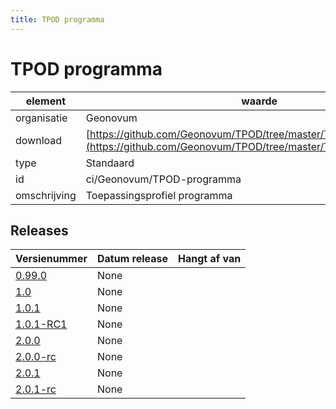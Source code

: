 ```yaml
---
title: TPOD programma
---
```

# TPOD programma

|element|waarde|
|-----|------|
| organisatie  |Geonovum|
| download  | [https://github.com/Geonovum/TPOD/tree/master/TPOD%20Programma](<https://github.com/Geonovum/TPOD/tree/master/TPOD%20Programma>)|
| type  |Standaard|
| id  |ci/Geonovum/TPOD-programma|
| omschrijving  |Toepassingsprofiel programma|

## Releases

|Versienummer|Datum release|Hangt af van
|-------|-------|-----|
| [0.99.0](<https://github.com/Geonovum/TPOD/blob/master/TPOD Programma/TPOD Programma v0.99.0.pdf>)|None||
| [1.0](<https://github.com/Geonovum/TPOD/blob/master/TPOD Programma/TPOD Programma v1.0.pdf>)|None||
| [1.0.1](<https://github.com/Geonovum/TPOD/blob/master/TPOD Programma/TPOD Programma v1.0.1.pdf>)|None||
| [1.0.1-RC1](<https://github.com/Geonovum/TPOD/blob/master/TPOD Programma/TPOD Programma v1.0.1-RC1.pdf>)|None||
| [2.0.0](<https://github.com/Geonovum/TPOD/blob/master/TPOD Programma/TPOD_Programma_v2.0.0.pdf>)|None||
| [2.0.0-rc](<https://github.com/Geonovum/TPOD/blob/master/TPOD Programma/TPOD_Programma_v2.0.0-rc.pdf>)|None||
| [2.0.1](<https://github.com/Geonovum/TPOD/blob/master/TPOD Programma/TPOD_programma_v2.0.1.pdf>)|None||
| [2.0.1-rc](<https://github.com/Geonovum/TPOD/blob/master/TPOD Programma/TPOD_Programma_v2.0.1-rc.pdf>)|None||

